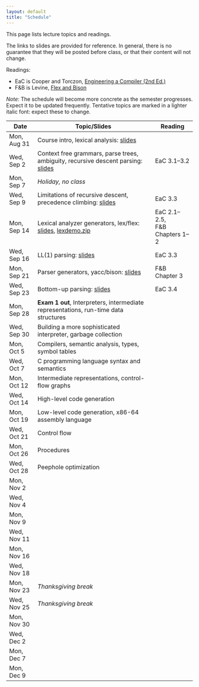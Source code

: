 ```yaml
---
layout: default
title: "Schedule"
---
```


This page lists lecture topics and readings.

The links to slides are provided for reference.  In general, there is no guarantee that they will be posted before class, or that their content will not change.

Readings:

* EaC is Cooper and Torczon, [Engineering a Compiler (2nd Ed.)](https://www.elsevier.com/books/engineering-a-compiler/cooper/978-0-12-088478-0)
* F&amp;B is Levine, [Flex and Bison](https://www.oreilly.com/library/view/flex-bison/9780596805418/)

*Note*: The schedule will become more concrete as the semester progresses. Expect it to be updated frequently.  Tentative topics are marked <span class="tentative">in a lighter italic font</span>: expect these to change.

Date               | Topic/Slides | Reading
------------------ | ------------ | ------------
Mon, Aug 31 | Course intro, lexical analysis: [slides](lectures/lecture01-public.pdf)
Wed, Sep 2 | Context free grammars, parse trees, ambiguity, recursive descent parsing: [slides](lectures/lecture02-public.pdf) | EaC 3.1–3.2
Mon, Sep 7 | *Holiday, no class*
Wed, Sep 9 | Limitations of recursive descent, precedence climbing: [slides](lectures/lecture03-public.pdf) | EaC 3.3
Mon, Sep 14 | Lexical analyzer generators, lex/flex: [slides](lectures/lecture04-public.pdf), [lexdemo.zip](lectures/lexdemo.zip) | EaC 2.1–2.5,<br>F&amp;B Chapters 1–2
Wed, Sep 16 | LL(1) parsing: [slides](lectures/lecture05-public.pdf) | EaC 3.3
Mon, Sep 21 | Parser generators, yacc/bison: [slides](lectures/lecture06-public.pdf) | F&amp;B Chapter 3
Wed, Sep 23 | Bottom-up parsing: [slides](lectures/lecture07-public.pdf) | EaC 3.4
Mon, Sep 28 | <b>Exam 1 out</b>, Interpreters, intermediate representations, run-time data structures
Wed, Sep 30 | <span class="tentative">Building a more sophisticated interpreter, garbage collection</span>
Mon, Oct 5 | <span class="tentative">Compilers, semantic analysis, types, symbol tables</span>
Wed, Oct 7 | <span class="tentative">C programming language syntax and semantics</span>
Mon, Oct 12 |<span class="tentative">Intermediate representations, control-flow graphs</span> 
Wed, Oct 14 | <span class="tentative">High-level code generation</span>
Mon, Oct 19 | <span class="tentative">Low-level code generation, x86-64 assembly language</span>
Wed, Oct 21 | <span class="tentative">Control flow</span>
Mon, Oct 26 | <span class="tentative">Procedures</span>
Wed, Oct 28 | <span class="tentative">Peephole optimization</span>
Mon, Nov 2 | 
Wed, Nov 4 | 
Mon, Nov 9 | 
Wed, Nov 11 | 
Mon, Nov 16 | 
Wed, Nov 18 | 
Mon, Nov 23 | *Thanksgiving break*
Wed, Nov 25 | *Thanksgiving break*
Mon, Nov 30 | 
Wed, Dec 2 | 
Mon, Dec 7 | 
Mon, Dec 9 | 
